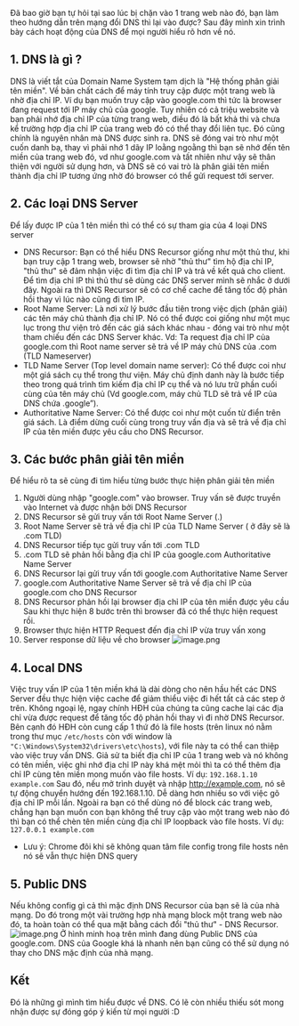 Đã bao giờ bạn tự hỏi tại sao lúc bị chặn vào 1 trang web nào đó, bạn làm theo hướng dẫn trên mạng đổi DNS thì lại vào được? Sau đây mình xin trình bày cách hoạt động của DNS để mọi người hiểu rõ hơn về nó.

## 1. DNS là gì ?
DNS là viết tắt của Domain Name System tạm dịch là "Hệ thống phân giải tên miền". Về bản chất cách để máy tính truy cập được một trang web là nhờ địa chỉ IP. Ví dụ bạn muốn truy cập vào google.com thì tức là browser đang request tới IP máy chủ của google. Tuy nhiên có cả triệu website và bạn phải nhớ địa chỉ IP của từng trang web, điều đó là bất khả thi và chưa kể trường hợp địa chỉ IP của trang web đó có thể thay đổi liên tục. Đó cũng chính là nguyên nhân mà DNS được sinh ra. DNS sẽ đóng vai trò như một cuốn danh bạ, thay vì phải nhớ 1 dãy IP loằng ngoằng thì bạn sẽ nhớ đến tên miền của trang web đó, vd như google.com và tất nhiên như vậy sẽ thân thiện với người sử dụng hơn, và DNS sẽ có vai trò là phân giải tên miền thành địa chỉ IP tương ứng nhờ đó browser có thể gửi request tới server.
## 2. Các loại DNS Server
Để lấy được IP của 1 tên miền thì có thể có sự tham gia của 4 loại DNS server
- DNS Recursor: Bạn có thể hiểu DNS Recursor giống như một thủ thư, khi bạn truy cập 1 trang web, browser sẽ nhờ "thủ thư" tìm hộ địa chỉ IP, "thủ thư" sẽ đảm nhận việc đi tìm địa chỉ IP và trả về kết quả cho client. Để tìm địa chỉ IP thì thủ thư sẽ dùng các DNS server mình sẽ nhắc ở dưới đây. Ngoài ra thì DNS Recursor sẽ có cơ chế cache để tăng tốc độ phản hồi thay vì lúc nào cũng đi tìm IP.
- Root Name Server: Là nơi xử lý bước đầu tiên trong việc dịch (phân giải) các tên máy chủ thành địa chỉ IP. Nó có thể được coi giống như một mục lục trong thư viện trỏ đến các giá sách khác nhau - đóng vai trò như một tham chiếu đến các DNS Server khác. Vd: Ta request địa chỉ IP của google.com thì Root name server sẽ trả về IP máy chủ DNS của .com (TLD Nameserver)
- TLD Name Server (Top level domain name server):  Có thể được coi như một giá sách cụ thể trong thư viện. Máy chủ định danh này là bước tiếp theo trong quá trình tìm kiếm địa chỉ IP cụ thể và nó lưu trữ phần cuối cùng của tên máy chủ (Vd google.com, máy chủ TLD sẽ trả về IP của DNS chứa .google”).
- Authoritative Name Server: Có thể được coi như một cuốn từ điển trên giá sách. Là điểm dừng cuối cùng trong truy vấn địa và sẽ trả về địa chỉ IP của tên miền được yêu cầu cho DNS Recursor.
## 3. Các bước phân giải tên miền
Để hiểu rõ ta sẽ cùng đi tìm hiểu  từng bước thực hiện phân giải tên miền
1. Người dùng nhập "google.com" vào browser. Truy vấn sẽ được truyền vào Internet và được nhận bởi DNS Recursor
2. DNS Recursor sẽ gửi truy vấn tới Root Name Server (.)
3. Root Name Server sẽ trả về địa chỉ  IP của TLD Name Server ( ở đây sẽ là .com TLD)
4. DNS Recursor tiếp tục gửi truy vấn tới .com TLD
5. .com TLD sẽ phản hồi bằng địa chỉ IP của google.com Authoritative Name Server
6. DNS Recursor lại gửi truy vấn tới google.com Authoritative Name Server
7. google.com Authoritative Name Server sẽ trả về địa chỉ IP của google.com cho DNS Recursor
8. DNS Recursor phản hồi lại browser địa chỉ IP của tên miền được yêu cầu
Sau khi thực hiện 8 bước trên thì browser đã có thể thực hiện request rồi.
9. Browser thực hiện HTTP Request đến địa chỉ IP vừa truy vấn xong
10. Server response dữ liệu về cho browser
![image.png](https://images.viblo.asia/30f3bae7-4094-4be3-9cc0-19d619c513b4.png)
## 4. Local DNS
Việc truy vấn IP của 1 tên miền khá là dài dòng cho nên hầu hết các DNS Server đều thực hiện việc cache để giảm thiểu việc đi hết tất cả các step ở trên. Không ngoại lệ, ngay chính HĐH của chúng ta cũng cache lại các địa chỉ vừa được request để tăng tốc độ phản hồi thay vì đi nhờ DNS Recursor. Bên cạnh đó HĐH còn cung cấp 1 thứ đó là file hosts (trên linux nó nằm trong thư mục `/etc/hosts` còn với window là `"C:\Windows\System32\drivers\etc\hosts`), với file này ta có thể can thiệp vào việc truy vấn DNS. Giả sử ta biết địa chỉ IP của 1 trang web và nó không có tên miền, việc ghi nhớ địa chỉ IP này khá mệt mỏi thì ta có thể thêm địa chỉ IP cùng tên miền mong muốn vào file hosts. Ví dụ:
`192.168.1.10 example.com`
Sau đó, nếu mở trình duyệt và nhập http://example.com, nó sẽ tự động chuyển hướng đến 192.168.1.10. Dễ dàng hơn nhiều so với việc gõ địa chỉ IP mỗi lần. Ngoài ra bạn có thể dùng nó để block các  trang web, chẳng hạn bạn muốn con bạn không thể truy cập vào một trang web nào đó thì bạn có thể chèn tên miền cùng địa chỉ IP loopback vào file hosts. Ví dụ: 
`127.0.0.1 example.com`
* Lưu ý: Chrome đôi khi sẽ không quan tâm file config trong file hosts nên nó sẽ vẫn thực hiện DNS query
## 5. Public DNS
Nếu không config gì cả thì mặc định DNS Recursor của bạn sẽ là của nhà mạng. Do đó trong một vài trường hợp nhà mạng block một trang web nào đó, ta hoàn toàn có thể qua mặt bằng cách đổi "thủ thư" - DNS Recursor. 
![image.png](https://images.viblo.asia/28f78512-9d77-4ac3-8d54-787426361b14.png)
Ở hình minh hoạ trên mình đang dùng Public DNS của google.com. DNS của Google khá là nhanh nên bạn cũng có thể sử dụng nó thay cho DNS mặc định của nhà mạng.
## Kết
Đó là những gì mình tìm hiểu được về DNS. Có lẽ còn nhiều thiếu sót mong nhận được sự đóng góp ý kiến từ mọi người :D